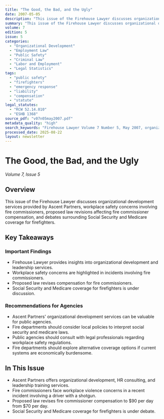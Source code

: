 ```yaml
---
title: "The Good, the Bad, and the Ugly"
date: 2007-05-05
description: "This issue of the Firehouse Lawyer discusses organizational development services provided by Ascent Partners, workplace safety concerns involving fire commissioners, proposed law revisions affecting fire commissioner compensation, and debates surrounding Social Security and Medicare coverage for firefighters."
summary: "This issue of the Firehouse Lawyer discusses organizational development services provided by Ascent Partners, workplace safety concerns involving fire commissioners, proposed law revisions affecting fire commissioner compensation, and debates surrounding Social Security and Medicare coverage for firefighters."
volume: 7
edition: 5
issue: 5
categories:
  - "Organizational Development"
  - "Employment Law"
  - "Public Safety"
  - "Criminal Law"
  - "Labor and Employment"
  - "Legal Statistics"
tags:
  - "public safety"
  - "firefighters"
  - "emergency response"
  - "liability"
  - "compensation"
  - "statute"
legal_statutes:
  - "RCW 52.14.010"
  - "ESHB 1368"
source_pdf: "v07n05may2007.pdf"
metadata_quality: "high"
search_keywords: "Firehouse Lawyer Volume 7 Number 5, May 2007, organizational development, workplace safety, emergency response, public safety, employment law, compensation, statute, RCW 52.14.010, ESHB 1368..."
processed_date: 2025-08-22
layout: newsletter
---
```


# The Good, the Bad, and the Ugly

*Volume 7, Issue 5*

## Overview

This issue of the Firehouse Lawyer discusses organizational development services provided by Ascent Partners, workplace safety concerns involving fire commissioners, proposed law revisions affecting fire commissioner compensation, and debates surrounding Social Security and Medicare coverage for firefighters.

## Key Takeaways

### Important Findings

- Firehouse Lawyer provides insights into organizational development and leadership services.
- Workplace safety concerns are highlighted in incidents involving fire commissioners.
- Proposed law revises compensation for fire commissioners.
- Social Security and Medicare coverage for firefighters is under discussion.

### Recommendations for Agencies

- Ascent Partners' organizational development services can be valuable for public agencies.
- Fire departments should consider local policies to interpret social security and medicare laws.
- Public agencies should consult with legal professionals regarding workplace safety regulations.
- Fire departments should explore alternative coverage options if current systems are economically burdensome.

## In This Issue

- Ascent Partners offers organizational development, HR consulting, and leadership training services.
- Fire commissioners face workplace violence concerns in a recent incident involving a driver with a shotgun.
- Proposed law revises fire commissioner compensation to $90 per day from $70 per day.
- Social Security and Medicare coverage for firefighters is under debate.

